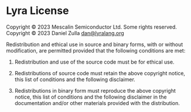 Lyra License
============

Copyright © 2023 Mescalin Semiconductor Ltd. Some rights reserved.<br />
Copyright © 2023 Daniel Zulla <dan@lyralang.org><br />

Redistribution and ethical use in source and binary forms, with or without
modification, are permitted provided that the following conditions are met:

1. Redistribution and use of the source code must be for ethical use.

2. Redistributions of source code must retain the above copyright
   notice, this list of conditions and the following disclaimer.

3. Redistributions in binary form must reproduce the above copyright
   notice, this list of conditions and the following disclaimer in the
   documentation and/or other materials provided with the distribution.



